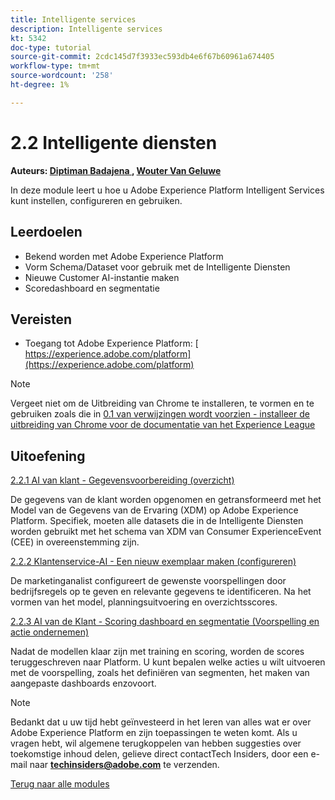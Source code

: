 ```yaml
---
title: Intelligente services
description: Intelligente services
kt: 5342
doc-type: tutorial
source-git-commit: 2cdc145d7f3933ec593db4e6f67b60961a674405
workflow-type: tm+mt
source-wordcount: '258'
ht-degree: 1%

---
```


# 2.2 Intelligente diensten

**Auteurs: [ Diptiman Badajena ](https://www.linkedin.com/in/diptiman-badajena-1b178019/), [ Wouter Van Geluwe ](https://www.linkedin.com/in/woutervangeluwe/)**

In deze module leert u hoe u Adobe Experience Platform Intelligent Services kunt instellen, configureren en gebruiken.

## Leerdoelen

- Bekend worden met Adobe Experience Platform
- Vorm Schema/Dataset voor gebruik met de Intelligente Diensten
- Nieuwe Customer AI-instantie maken
- Scoredashboard en segmentatie

## Vereisten

- Toegang tot Adobe Experience Platform: [ https://experience.adobe.com/platform](https://experience.adobe.com/platform)

>[!NOTE]
>
>Vergeet niet om de Uitbreiding van Chrome te installeren, te vormen en te gebruiken zoals die in [ 0.1 van verwijzingen wordt voorzien - installeer de uitbreiding van Chrome voor de documentatie van het Experience League ](../../gettingstarted/gettingstarted/ex1.md)

## Uitoefening

[2.2.1 AI van klant - Gegevensvoorbereiding (overzicht)](./ex1.md)

De gegevens van de klant worden opgenomen en getransformeerd met het Model van de Gegevens van de Ervaring (XDM) op Adobe Experience Platform. Specifiek, moeten alle datasets die in de Intelligente Diensten worden gebruikt met het schema van XDM van Consumer ExperienceEvent (CEE) in overeenstemming zijn.

[2.2.2 Klantenservice-AI - Een nieuw exemplaar maken (configureren)](./ex2.md)

De marketinganalist configureert de gewenste voorspellingen door bedrijfsregels op te geven en relevante gegevens te identificeren. Na het vormen van het model, planningsuitvoering en overzichtsscores.

[2.2.3 AI van de Klant - Scoring dashboard en segmentatie (Voorspelling en actie ondernemen)](./ex3.md)

Nadat de modellen klaar zijn met training en scoring, worden de scores teruggeschreven naar Platform. U kunt bepalen welke acties u wilt uitvoeren met de voorspelling, zoals het definiëren van segmenten, het maken van aangepaste dashboards enzovoort.

>[!NOTE]
>
>Bedankt dat u uw tijd hebt geïnvesteerd in het leren van alles wat er over Adobe Experience Platform en zijn toepassingen te weten komt. Als u vragen hebt, wil algemene terugkoppelen van hebben suggesties over toekomstige inhoud delen, gelieve direct contactTech Insiders, door een e-mail naar **techinsiders@adobe.com** te verzenden.

[Terug naar alle modules](../../../overview.md)
